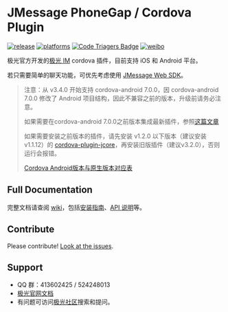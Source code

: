 # JMessage PhoneGap / Cordova Plugin

[![release](https://img.shields.io/badge/release-3.4.4-blue.svg)](https://github.com/jpush/jmessage-phonegap-plugin/releases)
[![platforms](https://img.shields.io/badge/platforms-iOS%7CAndroid-green.svg)](https://github.com/jpush/jmessage-phonegap-plugin)
[![Code Triagers Badge](https://www.codetriage.com/jpush/jmessage-phonegap-plugin/badges/users.svg)](https://www.codetriage.com/jpush/jmessage-phonegap-plugin)
[![weibo](https://img.shields.io/badge/weibo-JPush-blue.svg)](http://weibo.com/jpush?refer_flag=1001030101_&is_all=1)

极光官方开发的[极光 IM](https://docs.jiguang.cn/jmessage/guideline/jmessage_guide/) cordova 插件，目前支持 iOS 和 Android 平台。

若只需要简单的聊天功能，可优先考虑使用 [JMessage Web SDK](https://docs.jiguang.cn/jmessage/client/im_sdk_js_v2/)。

>注意：从 v3.4.0 开始支持 cordova-android 7.0.0，因 cordova-android 7.0.0 修改了 Android 项目结构，因此不兼容之前的版本，升级前请务必注意。
>
>如果需要在cordova-android 7.0.0之前版本集成最新插件，参照[这篇文章](https://www.jianshu.com/p/23b117ca27a6)
>
>如果需要安装之前版本的插件，请先安装 v1.2.0 以下版本（建议安装 v1.1.12）的 [cordova-plugin-jcore](https://github.com/jpush/cordova-plugin-jcore)，再安装旧版插件（建议v3.2.0），否则运行会报错。
>
>[Cordova Android版本与原生版本对应表](http://cordova.apache.org/docs/en/latest/guide/platforms/android/index.html#requirements-and-support)

## Full Documentation

完整文档请查阅 [wiki](https://github.com/jpush/jmessage-phonegap-plugin/wiki)，包括[安装指南](https://github.com/jpush/jmessage-phonegap-plugin/wiki/Installation-Guide)、[API 说明](https://github.com/jpush/jmessage-phonegap-plugin/wiki/APIs)等。

## Contribute

Please contribute! [Look at the issues](https://github.com/jpush/jmessage-phonegap-plugin/issues).

## Support

- QQ 群：413602425 / 524248013
- [极光官网文档](http://docs.jiguang.cn/guideline/jmessage_guide/)
- 有问题可访问[极光社区](http://community.jiguang.cn/)搜索和提问。
